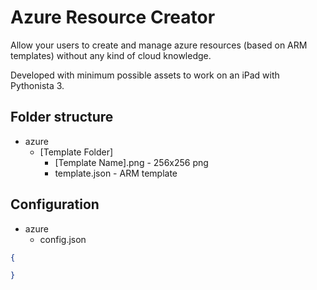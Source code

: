 # Azure Resource Creator

Allow your users to create and manage azure resources (based on ARM templates) without any kind of cloud knowledge.

Developed with minimum possible assets to work on an iPad with Pythonista 3.

## Folder structure

 * azure
    * \[Template Folder\]
        * \[Template Name\].png - 256x256 png
        * template.json - ARM template

## Configuration

 * azure
    * config.json

```json
{

}
```
